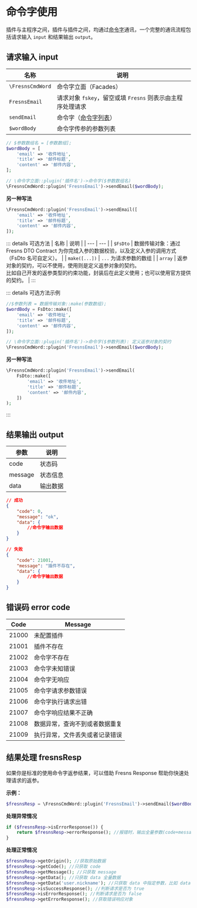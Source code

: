 # 命令字使用

插件与主程序之间，插件与插件之间，均通过[命令字](https://github.com/fresns/cmd-word-manager)通讯，一个完整的通讯流程包括请求输入 `input` 和结果输出 `output`。

## 请求输入 input

| 名称 | 说明 |
| --- | --- |
| `\FresnsCmdWord` | 命令字立面（Facades） |
| `FresnsEmail` | 请求对象 `fskey`，留空或填 `Fresns` 则表示由主程序处理请求 |
| `sendEmail` | 命令字（[命令字列表](../../supports/cmd-word/basic.md)） |
| `$wordBody` | 命令字传参的参数列表 |

```php
// $参数数组名 = [参数数组];
$wordBody = [
    'email' => '收件地址',
    'title' => '邮件标题',
    'content' => '邮件内容',
];

// \命令字立面::plugin('插件名')->命令字($参数数组名)
\FresnsCmdWord::plugin('FresnsEmail')->sendEmail($wordBody);
```

**另一种写法**

```php
\FresnsCmdWord::plugin('FresnsEmail')->sendEmail([
    'email' => '收件地址',
    'title' => '邮件标题',
    'content' => '邮件内容',
]);
```

::: details 可选方法
| 名称 | 说明 |
| --- | --- |
| `$FsDto` | 数据传输对象：通过 Fresns DTO Contract 为你完成入参的数据校验，以及定义入参的调用方式（FsDto 名可自定义）。 |
| `make([...])` | `...` 为请求参数的数组 |
| `array` | 返参对象的契约，可以不使用，使用则是定义返参对象的契约。<br>比如自己开发的返参类型的约束功能，封装后在此定义使用；也可以使用官方提供的契约。 |
:::

::: details 可选方法示例
```php
//$参数列表 = 数据传输对象::make(参数数组);
$wordBody = FsDto::make([
    'email' => '收件地址',
    'title' => '邮件标题',
    'content' => '邮件内容',
]);

// \命令字立面::plugin('插件名')->命令字($参数列表): 定义返参对象的契约
\FresnsCmdWord::plugin('FresnsEmail')->sendEmail($wordBody);
```

**另一种写法**
```php
\FresnsCmdWord::plugin('FresnsEmail')->sendEmail(
    FsDto::make([
        'email' => '收件地址',
        'title' => '邮件标题',
        'content' => '邮件内容',
    ])
);
```
:::

## 结果输出 output

| 参数 | 说明 |
| --- | --- |
| code | 状态码 |
| message | 状态信息 |
| data | 输出数据 |

```json
// 成功
{
    "code": 0,
    "message": "ok",
    "data": {
        //命令字输出数据
    }
}

// 失败
{
    "code": 21001,
    "message": "插件不存在",
    "data": {
        //命令字输出数据
    }
}
```

## 错误码 error code

| Code | Message |
| --- | --- |
| 21000 | 未配置插件 |
| 21001 | 插件不存在 |
| 21002 | 命令字不存在 |
| 21003 | 命令字未知错误 |
| 21004 | 命令字无响应 |
| 21005 | 命令字请求参数错误 |
| 21006 | 命令字执行请求出错 |
| 21007 | 命令字响应结果不正确 |
| 21008 | 数据异常，查询不到或者数据重复 |
| 21009 | 执行异常，文件丢失或者记录错误 |

## 结果处理 fresnsResp

如果你是标准的使用命令字返参结果，可以借助 Fresns Response 帮助你快速处理请求的返参。

**示例：**
```php
$fresnsResp = \FresnsCmdWord::plugin('FresnsEmail')->sendEmail($wordBody);
```

**处理异常情况**
```php
if ($fresnsResp->isErrorResponse()) {
    return $fresnsResp->errorResponse(); //报错时，输出全量参数(code+message+data)
}
```

**处理正常情况**
```php
$fresnsResp->getOrigin(); //获取原始数据
$fresnsResp->getCode(); //只获取 code
$fresnsResp->getMessage(); //只获取 message
$fresnsResp->getData(); //只获取 data 全量数据
$fresnsResp->getData('user.nickname'); //只获取 data 中指定参数，比如 data.user.nickname
$fresnsResp->isSuccessResponse(); //判断请求是否为 true
$fresnsResp->isErrorResponse(); //判断请求是否为 false
$fresnsResp->getErrorResponse(); //获取错误响应对象
```
